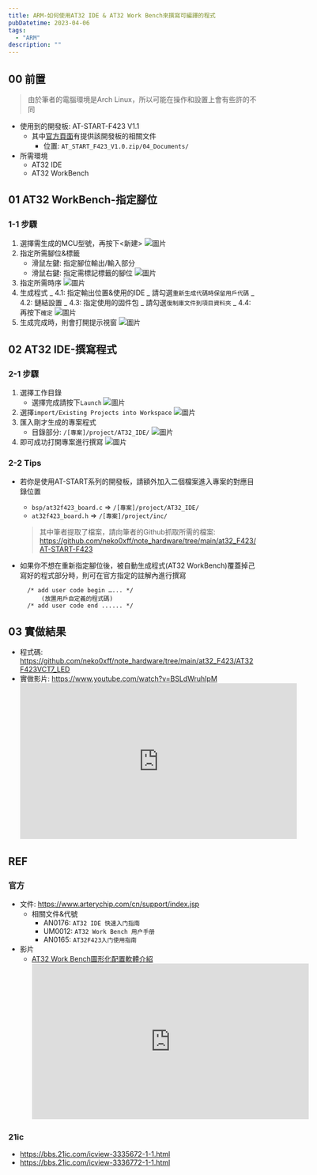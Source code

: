 ```yaml
---
title: ARM-如何使用AT32 IDE & AT32 Work Bench來撰寫可編譯的程式
pubDatetime: 2023-04-06
tags:
  - "ARM"
description: ""
---
```


## 00 前置

> 由於筆者的電腦環境是Arch Linux，所以可能在操作和設置上會有些許的不同

- 使用到的開發板: AT-START-F423 V1.1
  - 其中[官方頁面](https://www.arterychip.com/en/product/AT32F423.jsp)有提供該開發板的相關文件
    - 位置: `AT_START_F423_V1.0.zip/04_Documents/`
- 所需環境
  - AT32 IDE
  - AT32 WorkBench

## 01 AT32 WorkBench-指定腳位

### 1-1 步驟

1. 選擇需生成的MCU型號，再按下<新建>
   ![圖片](https://hackmd.io/_uploads/rklpfChP6.png)
2. 指定所需腳位&標籤
   - 滑鼠左鍵: 指定腳位輸出/輸入部分
   - 滑鼠右鍵: 指定需標記標籤的腳位
     ![圖片](https://hackmd.io/_uploads/BJADQRnwp.png)
3. 指定所需時序
   ![圖片](https://hackmd.io/_uploads/Hkd_VChvT.png)
4. 生成程式
   _ 4.1: 指定輸出位置&使用的IDE
   _ 請勾選`重新生成代碼時保留用戶代碼`
   _ 4.2: 鏈結設置
   _ 4.3: 指定使用的固件包
   _ 請勾選`復制庫文件到項目資料夾`
   _ 4.4: 再按下`確定`
   ![圖片](https://hackmd.io/_uploads/BywUyy6P6.png)
5. 生成完成時，則會打開提示視窗
   ![圖片](https://hackmd.io/_uploads/SJoye16Pp.png)

## 02 AT32 IDE-撰寫程式

### 2-1 步驟

1. 選擇工作目錄
   - 選擇完成請按下`Launch`
     ![圖片](https://hackmd.io/_uploads/ByEN_kTDa.png)
2. 選擇`import/Existing Projects into Workspace`
   ![圖片](https://hackmd.io/_uploads/HyBa_kTDp.png)
3. 匯入剛才生成的專案程式
   - 目錄部分: `/[專案]/project/AT32_IDE/`
     ![圖片](https://hackmd.io/_uploads/rJkIYJTDa.png)
4. 即可成功打開專案進行撰寫
   ![圖片](https://hackmd.io/_uploads/BJL5hypDp.png)

### 2-2 Tips

- 若你是使用AT-START系列的開發板，請額外加入二個檔案進入專案的對應目錄位置

  - `bsp/at32f423_board.c` => `/[專案]/project/AT32_IDE/`
  - `at32f423_board.h` => `/[專案]/project/inc/`

  > 其中筆者提取了檔案，請向筆者的Github抓取所需的檔案: https://github.com/neko0xff/note_hardware/tree/main/at32_F423/AT-START-F423

- 如果你不想在重新指定腳位後，被自動生成程式(AT32 WorkBench)覆蓋掉己寫好的程式部分時，則可在官方指定的註解內進行撰寫
  ```c=
    /* add user code begin …... */
        (放置用戶自定義的程式碼)
    /* add user code end ...... */
  ```

## 03 實做結果

- 程式碼: https://github.com/neko0xff/note_hardware/tree/main/at32_F423/AT32F423VCT7_LED
- 實做影片: https://www.youtube.com/watch?v=BSLdWruhIpM
  <iframe width="560" height="315" src="https://www.youtube.com/embed/BSLdWruhIpM?si=UwAgNrstewW0GrNd" title="YouTube video player" frameborder="0" allow="accelerometer; autoplay; clipboard-write; encrypted-media; gyroscope; picture-in-picture; web-share" referrerpolicy="strict-origin-when-cross-origin" allowfullscreen></iframe>

## REF

### 官方

- 文件: https://www.arterychip.com/cn/support/index.jsp
  - 相關文件&代號
    - AN0176: `AT32 IDE 快速入门指南`
    - UM0012: `AT32 Work Bench 用户手册`
    - AN0165: `AT32F423入门使用指南`
- 影片
  - [AT32 Work Bench圖形化配置軟體介紹](https://www.youtube.com/watch?v=-25ZQxwkvQ0)
    <iframe width="560" height="315" src="https://www.youtube.com/embed/-25ZQxwkvQ0?si=r11Vk0_313a3Bhne" title="YouTube video player" frameborder="0" allow="accelerometer; autoplay; clipboard-write; encrypted-media; gyroscope; picture-in-picture; web-share" referrerpolicy="strict-origin-when-cross-origin" allowfullscreen></iframe>

### 21ic

- https://bbs.21ic.com/icview-3335672-1-1.html
- https://bbs.21ic.com/icview-3336772-1-1.html
